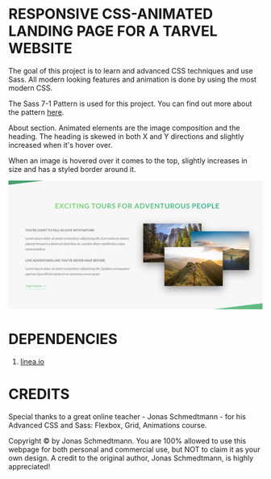 # RESPONSIVE CSS-ANIMATED LANDING PAGE FOR A TARVEL WEBSITE

The goal of this project is to learn and advanced CSS techniques and use Sass. All modern looking features and animation is done by using the most modern CSS.

The Sass 7-1 Pattern is used for this project. You can find out more about the pattern [here](https://sass-guidelin.es/#the-7-1-pattern).

About section. Animated elements are the image composition and the heading. The heading is skewed in both X and Y directions and slightly increased when it's hover over.

When an image is hovered over it comes to the top, slightly increases in size and has a styled border around it.

![About Section](img/aboutSection.JPG)

# DEPENDENCIES

1. [linea.io](http://linea.io/)

# CREDITS

Special thanks to a great online teacher - Jonas Schmedtmann - for his Advanced CSS and Sass: Flexbox, Grid, Animations course.

Copyright &copy; by Jonas Schmedtmann.
You are 100% allowed to use this webpage for both personal and commercial use, but NOT to claim it as your own design. A credit to the original author, Jonas Schmedtmann, is highly appreciated!
